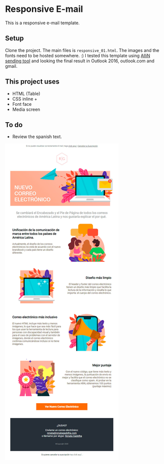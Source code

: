# Responsive E-mail

This is a responsive e-mail template.

## Setup

Clone the project. 
The main files is `responsive_01.html`.
The images and the fonts need to be hosted somewhere. :)
I tested this template using [AlliN sending tool](https://allin.com.br/) and looking the final result in Outlook 2016, outlook.com and gmail.

## This project uses

- HTML (Table)
- CSS inline +
- Font face
- Media screen

## To do

- Review the spanish text.

![Preview E-mail](./images/responsive_01.jpg)
